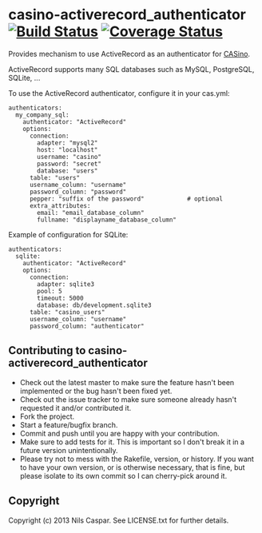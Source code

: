 # casino-activerecord_authenticator [![Build Status](https://travis-ci.org/rbCAS/casino-activerecord_authenticator.png?branch=master)](https://travis-ci.org/rbCAS/casino-activerecord_authenticator) [![Coverage Status](https://coveralls.io/repos/rbCAS/casino-activerecord_authenticator/badge.png)](https://coveralls.io/r/rbCAS/casino-activerecord_authenticator)

Provides mechanism to use ActiveRecord as an authenticator for [CASino](https://github.com/rbCAS/CASino).

ActiveRecord supports many SQL databases such as MySQL, PostgreSQL, SQLite, ...

To use the ActiveRecord authenticator, configure it in your cas.yml:

    authenticators:
      my_company_sql:
        authenticator: "ActiveRecord"
        options:
          connection:
            adapter: "mysql2"
            host: "localhost"
            username: "casino"
            password: "secret"
            database: "users"
          table: "users"
          username_column: "username"
          password_column: "password"
          pepper: "suffix of the password"            # optional
          extra_attributes:
            email: "email_database_column"
            fullname: "displayname_database_column"

Example of configuration for SQLite:
            
    authenticators:
      sqlite:
        authenticator: "ActiveRecord"
        options:
          connection:
            adapter: sqlite3
            pool: 5
            timeout: 5000
            database: db/development.sqlite3
          table: "casino_users"
          username_column: "username"
          password_column: "authenticator"

## Contributing to casino-activerecord_authenticator

* Check out the latest master to make sure the feature hasn't been implemented or the bug hasn't been fixed yet.
* Check out the issue tracker to make sure someone already hasn't requested it and/or contributed it.
* Fork the project.
* Start a feature/bugfix branch.
* Commit and push until you are happy with your contribution.
* Make sure to add tests for it. This is important so I don't break it in a future version unintentionally.
* Please try not to mess with the Rakefile, version, or history. If you want to have your own version, or is otherwise necessary, that is fine, but please isolate to its own commit so I can cherry-pick around it.

## Copyright

Copyright (c) 2013 Nils Caspar. See LICENSE.txt
for further details.

